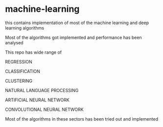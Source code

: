 # machine-learning
this contains implementation of most of the machine learning and deep learning algorithms

Most of the algorithms got implemented and performance has been analysed 

This repo has wide range of 

REGRESSION

CLASSIFICATION

CLUSTERING


NATURAL LANGUAGE PROCESSING

ARTIFICIAL NEURAL NETWORK

CONVOLUTIONAL NEURAL NETWORK

Most of the algorithms in these sectors has been tried out and implemented
